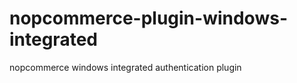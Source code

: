 nopcommerce-plugin-windows-integrated
=====================================

nopcommerce windows integrated authentication plugin
